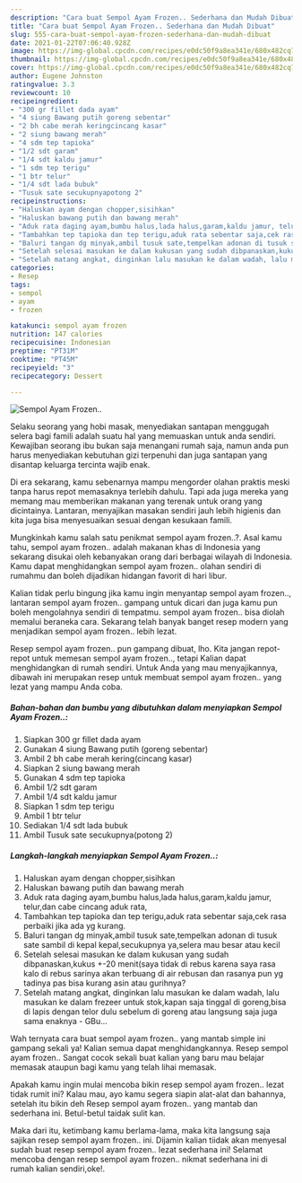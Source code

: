 ```yaml
---
description: "Cara buat Sempol Ayam Frozen.. Sederhana dan Mudah Dibuat"
title: "Cara buat Sempol Ayam Frozen.. Sederhana dan Mudah Dibuat"
slug: 555-cara-buat-sempol-ayam-frozen-sederhana-dan-mudah-dibuat
date: 2021-01-22T07:06:40.928Z
image: https://img-global.cpcdn.com/recipes/e0dc50f9a8ea341e/680x482cq70/sempol-ayam-frozen-foto-resep-utama.jpg
thumbnail: https://img-global.cpcdn.com/recipes/e0dc50f9a8ea341e/680x482cq70/sempol-ayam-frozen-foto-resep-utama.jpg
cover: https://img-global.cpcdn.com/recipes/e0dc50f9a8ea341e/680x482cq70/sempol-ayam-frozen-foto-resep-utama.jpg
author: Eugene Johnston
ratingvalue: 3.3
reviewcount: 10
recipeingredient:
- "300 gr fillet dada ayam"
- "4 siung Bawang putih goreng sebentar"
- "2 bh cabe merah keringcincang kasar"
- "2 siung bawang merah"
- "4 sdm tep tapioka"
- "1/2 sdt garam"
- "1/4 sdt kaldu jamur"
- "1 sdm tep terigu"
- "1 btr telur"
- "1/4 sdt lada bubuk"
- "Tusuk sate secukupnyapotong 2"
recipeinstructions:
- "Haluskan ayam dengan chopper,sisihkan"
- "Haluskan bawang putih dan bawang merah"
- "Aduk rata daging ayam,bumbu halus,lada halus,garam,kaldu jamur, telur,dan cabe cincang aduk rata,"
- "Tambahkan tep tapioka dan tep terigu,aduk rata sebentar saja,cek rasa perbaiki jika ada yg kurang."
- "Baluri tangan dg minyak,ambil tusuk sate,tempelkan adonan di tusuk sate sambil di kepal kepal,secukupnya ya,selera mau besar atau kecil"
- "Setelah selesai masukan ke dalam kukusan yang sudah dibpanaskan,kukus +-20 menit(saya tidak di rebus karena saya rasa kalo di rebus sarinya akan terbuang di air rebusan dan rasanya pun yg tadinya pas bisa kurang asin atau gurihnya?"
- "Setelah matang angkat, dinginkan lalu masukan ke dalam wadah, lalu masukan ke dalam frezeer untuk stok,kapan saja tinggal di goreng,bisa di lapis dengan telor dulu sebelum di goreng atau langsung saja juga sama enaknya GBu..."
categories:
- Resep
tags:
- sempol
- ayam
- frozen

katakunci: sempol ayam frozen 
nutrition: 147 calories
recipecuisine: Indonesian
preptime: "PT31M"
cooktime: "PT45M"
recipeyield: "3"
recipecategory: Dessert

---
```



![Sempol Ayam Frozen..](https://img-global.cpcdn.com/recipes/e0dc50f9a8ea341e/680x482cq70/sempol-ayam-frozen-foto-resep-utama.jpg)

Selaku seorang yang hobi masak, menyediakan santapan menggugah selera bagi famili adalah suatu hal yang memuaskan untuk anda sendiri. Kewajiban seorang ibu bukan saja menangani rumah saja, namun anda pun harus menyediakan kebutuhan gizi terpenuhi dan juga santapan yang disantap keluarga tercinta wajib enak.

Di era  sekarang, kamu sebenarnya mampu mengorder olahan praktis meski tanpa harus repot memasaknya terlebih dahulu. Tapi ada juga mereka yang memang mau memberikan makanan yang terenak untuk orang yang dicintainya. Lantaran, menyajikan masakan sendiri jauh lebih higienis dan kita juga bisa menyesuaikan sesuai dengan kesukaan famili. 



Mungkinkah kamu salah satu penikmat sempol ayam frozen..?. Asal kamu tahu, sempol ayam frozen.. adalah makanan khas di Indonesia yang sekarang disukai oleh kebanyakan orang dari berbagai wilayah di Indonesia. Kamu dapat menghidangkan sempol ayam frozen.. olahan sendiri di rumahmu dan boleh dijadikan hidangan favorit di hari libur.

Kalian tidak perlu bingung jika kamu ingin menyantap sempol ayam frozen.., lantaran sempol ayam frozen.. gampang untuk dicari dan juga kamu pun boleh mengolahnya sendiri di tempatmu. sempol ayam frozen.. bisa diolah memalui beraneka cara. Sekarang telah banyak banget resep modern yang menjadikan sempol ayam frozen.. lebih lezat.

Resep sempol ayam frozen.. pun gampang dibuat, lho. Kita jangan repot-repot untuk memesan sempol ayam frozen.., tetapi Kalian dapat menghidangkan di rumah sendiri. Untuk Anda yang mau menyajikannya, dibawah ini merupakan resep untuk membuat sempol ayam frozen.. yang lezat yang mampu Anda coba.

<!--inarticleads1-->

##### Bahan-bahan dan bumbu yang dibutuhkan dalam menyiapkan Sempol Ayam Frozen..:

1. Siapkan 300 gr fillet dada ayam
1. Gunakan 4 siung Bawang putih (goreng sebentar)
1. Ambil 2 bh cabe merah kering(cincang kasar)
1. Siapkan 2 siung bawang merah
1. Gunakan 4 sdm tep tapioka
1. Ambil 1/2 sdt garam
1. Ambil 1/4 sdt kaldu jamur
1. Siapkan 1 sdm tep terigu
1. Ambil 1 btr telur
1. Sediakan 1/4 sdt lada bubuk
1. Ambil Tusuk sate secukupnya(potong 2)




<!--inarticleads2-->

##### Langkah-langkah menyiapkan Sempol Ayam Frozen..:

1. Haluskan ayam dengan chopper,sisihkan
1. Haluskan bawang putih dan bawang merah
1. Aduk rata daging ayam,bumbu halus,lada halus,garam,kaldu jamur, telur,dan cabe cincang aduk rata,
1. Tambahkan tep tapioka dan tep terigu,aduk rata sebentar saja,cek rasa perbaiki jika ada yg kurang.
1. Baluri tangan dg minyak,ambil tusuk sate,tempelkan adonan di tusuk sate sambil di kepal kepal,secukupnya ya,selera mau besar atau kecil
1. Setelah selesai masukan ke dalam kukusan yang sudah dibpanaskan,kukus +-20 menit(saya tidak di rebus karena saya rasa kalo di rebus sarinya akan terbuang di air rebusan dan rasanya pun yg tadinya pas bisa kurang asin atau gurihnya?
1. Setelah matang angkat, dinginkan lalu masukan ke dalam wadah, lalu masukan ke dalam frezeer untuk stok,kapan saja tinggal di goreng,bisa di lapis dengan telor dulu sebelum di goreng atau langsung saja juga sama enaknya - GBu...




Wah ternyata cara buat sempol ayam frozen.. yang mantab simple ini gampang sekali ya! Kalian semua dapat menghidangkannya. Resep sempol ayam frozen.. Sangat cocok sekali buat kalian yang baru mau belajar memasak ataupun bagi kamu yang telah lihai memasak.

Apakah kamu ingin mulai mencoba bikin resep sempol ayam frozen.. lezat tidak rumit ini? Kalau mau, ayo kamu segera siapin alat-alat dan bahannya, setelah itu bikin deh Resep sempol ayam frozen.. yang mantab dan sederhana ini. Betul-betul taidak sulit kan. 

Maka dari itu, ketimbang kamu berlama-lama, maka kita langsung saja sajikan resep sempol ayam frozen.. ini. Dijamin kalian tiidak akan menyesal sudah buat resep sempol ayam frozen.. lezat sederhana ini! Selamat mencoba dengan resep sempol ayam frozen.. nikmat sederhana ini di rumah kalian sendiri,oke!.

